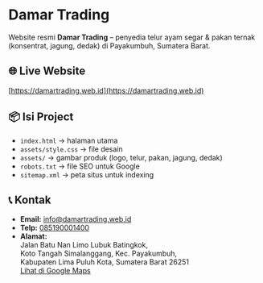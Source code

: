 # Damar Trading

Website resmi **Damar Trading** – penyedia telur ayam segar & pakan ternak (konsentrat, jagung, dedak) di Payakumbuh, Sumatera Barat.

## 🌐 Live Website
[https://damartrading.web.id](https://damartrading.web.id)

## 📦 Isi Project
- `index.html` → halaman utama
- `assets/style.css` → file desain
- `assets/` → gambar produk (logo, telur, pakan, jagung, dedak)
- `robots.txt` → file SEO untuk Google
- `sitemap.xml` → peta situs untuk indexing

## 📞 Kontak
- **Email:** [info@damartrading.web.id](mailto:info@damartrading.web.id) 
- **Telp:** [085190001400](https://wa.me/62851900001400)  
- **Alamat:**  
  Jalan Batu Nan Limo Lubuk Batingkok,  
  Koto Tangah Simalanggang, Kec. Payakumbuh,  
  Kabupaten Lima Puluh Kota, Sumatera Barat 26251  
  [Lihat di Google Maps](https://www.google.com/maps/place/Damar+Trading/@-0.1800234,100.6093996,17z)
